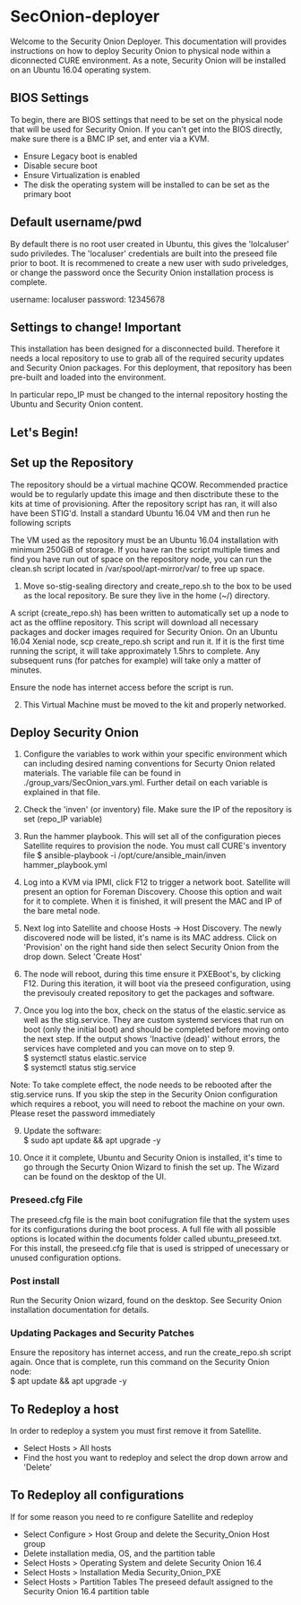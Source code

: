# SecOnion-deployer
Welcome to the Security Onion Deployer. This documentation will provides instructions on how to deploy Security Onion to physical node within a diconnected CURE environment. As a note, Security Onion will be installed on an Ubuntu 16.04 operating system.


## BIOS Settings
To begin, there are BIOS settings that need to be set on the physical node that will be used for Security Onion. If you can't get into the BIOS directly, make sure there is a BMC IP set, and enter via a KVM.
- Ensure Legacy boot is enabled
- Disable secure boot
- Ensure Virtualization is enabled
- The disk the operating system will be installed to can be set as the primary boot

## Default username/pwd 
By default there is no root user created in Ubuntu, this gives the 'lolcaluser' sudo priviledes. The 'localuser' credentials are built into the preseed file prior to boot. It is recommened to create a new user with sudo priveledges, or change the password once the Security Onion installation process is complete.

username: localuser
password: 12345678

## Settings to change! Important
This installation has been designed for a disconnected build. Therefore it needs a local repository to use to grab all of the required security updates and Security Onion packages. For this deployment, that repository has been pre-built and loaded into the environment.  

In particular repo_IP must be changed to the internal repository hosting the Ubuntu and Security Onion content.
 

## Let's Begin! 

## Set up the Repository

The repository should be a virtual machine QCOW.  Recommended practice would be to regularly update this image and then disctribute these to the kits at time of provisioning. After the repository script has ran, it will also have been STIG'd. Install a standard Ubuntu 16.04 VM and then run he following scripts

The VM used as the repository must be an Ubuntu 16.04 installation with minimum 250GiB of storage. If you have ran the script multiple times and find you have run out of space on the repository node, you can run the clean.sh script located in /var/spool/apt-mirror/var/ to free up space.  

1) Move so-stig-sealing directory and create_repo.sh to the box to be used as the local repository. Be sure they live in the home (~/) directory.

A script (create_repo.sh) has been written to automatically set up a node to act as the offline repository. This script will download all necessary packages and docker images required for Security Onion. On an Ubuntu 16.04 Xenial node, scp create_repo.sh script and run it. If it is the first time running the script, it will take approximately 1.5hrs to complete. Any subsequent runs (for patches for example) will take only a matter of minutes. 

Ensure the node has internet access before the script is run.   

2) This Virtual Machine must be moved to the kit and properly networked.


## Deploy Security Onion 

1) Configure the variables to work within your specific environment which can including desired naming conventions for Securty Onion related materials. The variable file can be found in ./group_vars/SecOnion_vars.yml. Further detail on each variable is explained in that file. 

2) Check the 'inven' (or inventory) file. Make sure the IP of the repository is set (repo_IP variable)

3) Run the hammer playbook. This will set all of the configuration pieces Satellite requires to provision the node. You must call CURE's inventory file
	$ ansible-playbook -i /opt/cure/ansible_main/inven  hammer_playbook.yml

4) Log into a KVM via IPMI, click F12 to trigger a network boot. Satellite will present an option for Foreman Discovery. Choose this option and wait for it to complete. When it is finished, it will present the MAC and IP of the bare metal node. 

5) Next log into Satellite and choose Hosts -> Host Discovery. The newly discovered node will be listed, it's name is its MAC address. Click on 'Provision' on the right hand side then select Security Onion from the drop down. Select 'Create Host'

6) The node will reboot, during this time ensure it PXEBoot's, by clicking F12. During this iteration, it will boot via the preseed configuration, using the previsouly created repository to get the packages and software. 

7) Once you log into the box, check on the status of the elastic.service as well as the stig.service. They are custom systemd services that run on boot (only the initial boot) and should be completed before moving onto the next step. If the output shows 'Inactive (dead)' without errors, the services have completed and you can move on to step 9.  
 $ systemctl status elastic.service  
 $ systemctl status stig.service  

Note: To take complete effect, the node needs to be rebooted after the stig.service runs. If you skip the step in the Security Onion configuration which requires a reboot, you will need to reboot the machine on your own.  Please reset the password immediately 

9) Update the software:  
 $ sudo apt update && apt upgrade -y

10) Once it it complete, Ubuntu and Security Onion is installed, it's time to go through the Securty Onion Wizard to finish the set up. The Wizard can be found on the desktop of the UI. 


### Preseed.cfg File
The preseed.cfg file is the main boot conifugration file that the system uses for its configurations during the boot process. A full file with all possible options is located within the documents folder called ubuntu_preseed.txt. For this install, the preseed.cfg file that is used is stripped of unecessary or unused configuration options. 


### Post install
Run the Security Onion wizard, found on the desktop. See Security Onion installation documentation for details. 


### Updating Packages and Security Patches
Ensure the repository has internet access, and run the create_repo.sh script again. Once that is complete, run this command on the Security Onion node:  
$ apt update && apt upgrade -y    

## To Redeploy a host
In order to redeploy a system you must first remove it from Satellite.

- Select Hosts > All hosts 
- Find the host you want to redeploy and select the drop down arrow and 'Delete' 



## To Redeploy all configurations
If for some reason you need to re configure Satellite and redeploy 

- Select Configure > Host Group and delete the Security_Onion Host group
- Delete installation media, OS, and the partition table
- Select Hosts > Operating System and delete Security Onion 16.4
- Select Hosts > Installation Media Security_Onion_PXE
- Select Hosts > Partition Tables  The preseed default assigned to the Security Onion 16.4 partition table


